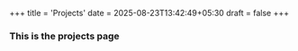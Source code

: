 +++
title = 'Projects'
date = 2025-08-23T13:42:49+05:30
draft = false
+++



### This is the projects page